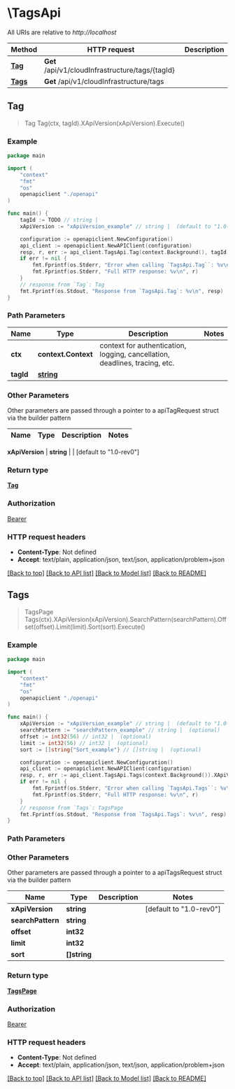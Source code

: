 # \TagsApi

All URIs are relative to *http://localhost*

Method | HTTP request | Description
------------- | ------------- | -------------
[**Tag**](TagsApi.md#Tag) | **Get** /api/v1/cloudInfrastructure/tags/{tagId} | 
[**Tags**](TagsApi.md#Tags) | **Get** /api/v1/cloudInfrastructure/tags | 



## Tag

> Tag Tag(ctx, tagId).XApiVersion(xApiVersion).Execute()



### Example

```go
package main

import (
    "context"
    "fmt"
    "os"
    openapiclient "./openapi"
)

func main() {
    tagId := TODO // string | 
    xApiVersion := "xApiVersion_example" // string |  (default to "1.0-rev0")

    configuration := openapiclient.NewConfiguration()
    api_client := openapiclient.NewAPIClient(configuration)
    resp, r, err := api_client.TagsApi.Tag(context.Background(), tagId).XApiVersion(xApiVersion).Execute()
    if err != nil {
        fmt.Fprintf(os.Stderr, "Error when calling `TagsApi.Tag``: %v\n", err)
        fmt.Fprintf(os.Stderr, "Full HTTP response: %v\n", r)
    }
    // response from `Tag`: Tag
    fmt.Fprintf(os.Stdout, "Response from `TagsApi.Tag`: %v\n", resp)
}
```

### Path Parameters


Name | Type | Description  | Notes
------------- | ------------- | ------------- | -------------
**ctx** | **context.Context** | context for authentication, logging, cancellation, deadlines, tracing, etc.
**tagId** | [**string**](.md) |  | 

### Other Parameters

Other parameters are passed through a pointer to a apiTagRequest struct via the builder pattern


Name | Type | Description  | Notes
------------- | ------------- | ------------- | -------------

 **xApiVersion** | **string** |  | [default to &quot;1.0-rev0&quot;]

### Return type

[**Tag**](Tag.md)

### Authorization

[Bearer](../README.md#Bearer)

### HTTP request headers

- **Content-Type**: Not defined
- **Accept**: text/plain, application/json, text/json, application/problem+json

[[Back to top]](#) [[Back to API list]](../README.md#documentation-for-api-endpoints)
[[Back to Model list]](../README.md#documentation-for-models)
[[Back to README]](../README.md)


## Tags

> TagsPage Tags(ctx).XApiVersion(xApiVersion).SearchPattern(searchPattern).Offset(offset).Limit(limit).Sort(sort).Execute()



### Example

```go
package main

import (
    "context"
    "fmt"
    "os"
    openapiclient "./openapi"
)

func main() {
    xApiVersion := "xApiVersion_example" // string |  (default to "1.0-rev0")
    searchPattern := "searchPattern_example" // string |  (optional)
    offset := int32(56) // int32 |  (optional)
    limit := int32(56) // int32 |  (optional)
    sort := []string{"Sort_example"} // []string |  (optional)

    configuration := openapiclient.NewConfiguration()
    api_client := openapiclient.NewAPIClient(configuration)
    resp, r, err := api_client.TagsApi.Tags(context.Background()).XApiVersion(xApiVersion).SearchPattern(searchPattern).Offset(offset).Limit(limit).Sort(sort).Execute()
    if err != nil {
        fmt.Fprintf(os.Stderr, "Error when calling `TagsApi.Tags``: %v\n", err)
        fmt.Fprintf(os.Stderr, "Full HTTP response: %v\n", r)
    }
    // response from `Tags`: TagsPage
    fmt.Fprintf(os.Stdout, "Response from `TagsApi.Tags`: %v\n", resp)
}
```

### Path Parameters



### Other Parameters

Other parameters are passed through a pointer to a apiTagsRequest struct via the builder pattern


Name | Type | Description  | Notes
------------- | ------------- | ------------- | -------------
 **xApiVersion** | **string** |  | [default to &quot;1.0-rev0&quot;]
 **searchPattern** | **string** |  | 
 **offset** | **int32** |  | 
 **limit** | **int32** |  | 
 **sort** | **[]string** |  | 

### Return type

[**TagsPage**](TagsPage.md)

### Authorization

[Bearer](../README.md#Bearer)

### HTTP request headers

- **Content-Type**: Not defined
- **Accept**: text/plain, application/json, text/json, application/problem+json

[[Back to top]](#) [[Back to API list]](../README.md#documentation-for-api-endpoints)
[[Back to Model list]](../README.md#documentation-for-models)
[[Back to README]](../README.md)

